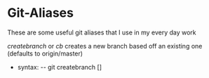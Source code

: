 # Git-Aliases
These are some useful git aliases that I use in my every day work

*createbranch* or *cb* creates a new branch based off an existing one (defaults to origin/master)
 - syntax:
 -- git createbranch <newBranchName> [<branchToBaseOff>]
  
